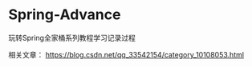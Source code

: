 # Spring-Advance
玩转Spring全家桶系列教程学习记录过程

相关文章： https://blog.csdn.net/qq_33542154/category_10108053.html
